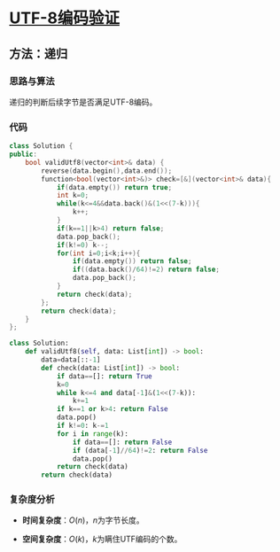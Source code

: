 # [UTF-8编码验证](https://leetcode-cn.com/problems/utf-8-validation/)

## 方法：递归

### 思路与算法

递归的判断后续字节是否满足UTF-8编码。

### 代码

```c++
class Solution {
public:
    bool validUtf8(vector<int>& data) {
        reverse(data.begin(),data.end());
        function<bool(vector<int>&)> check=[&](vector<int>& data){
            if(data.empty()) return true;
            int k=0;
            while(k<=4&&data.back()&(1<<(7-k))){
                k++;
            }
            if(k==1||k>4) return false;
            data.pop_back();
            if(k!=0) k--;
            for(int i=0;i<k;i++){
                if(data.empty()) return false;
                if((data.back()/64)!=2) return false;
                data.pop_back();
            }
            return check(data);
        };
        return check(data);
    }
};
```

```python
class Solution:
    def validUtf8(self, data: List[int]) -> bool:
        data=data[::-1]
        def check(data: List[int]) -> bool:
            if data==[]: return True
            k=0
            while k<=4 and data[-1]&(1<<(7-k)):
                k+=1
            if k==1 or k>4: return False
            data.pop()
            if k!=0: k-=1
            for i in range(k):
                if data==[]: return False
                if (data[-1]//64)!=2: return False
                data.pop()
            return check(data)
        return check(data)
```

### 复杂度分析

- **时间复杂度**：$O(n)$，$n$为字节长度。

- **空间复杂度**：$O(k)$，$k$为瞒住UTF编码的个数。
